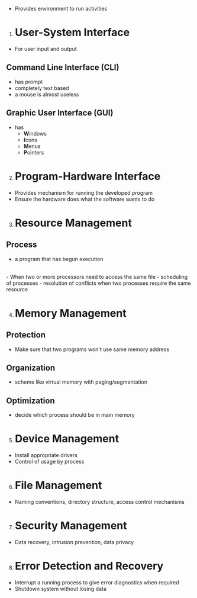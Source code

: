 - Provides environment to run activities

1. # User-System Interface

- For user input and output

## Command Line Interface (CLI)

- has prompt
- completely text based
- a mouse is almost  useless 

## Graphic User Interface (GUI)

- has 
	- **W**indows
	- **I**cons
	- **M**enus
	- **P**ointers

2. # Program-Hardware Interface

- Provides mechanism for running the developed program
- Ensure the hardware does what the software wants to do

3. # Resource Management

## Process
- a program that has begun execution
<br>
- When two or more processors need to access the same file
	- scheduling of processes
	- resolution of conflicts when two processes require the same resource


4. # Memory Management

## Protection

- Make sure that two programs won't use same memory address

## Organization

- scheme like virtual memory with paging/segmentation

## Optimization

- decide which process should be in main memory

5. # Device Management

- Install appropriate drivers
- Control of usage by process

6. # File Management

- Naming conventions, directory structure, access control mechanisms

7. # Security Management

- Data recovery, intrusion prevention, data privacy

8. # Error Detection and Recovery

- Interrupt a running process to give error diagnostics when required
- Shutdown system without losing data

























